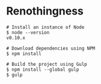 # Renothingness #

    # Install an instance of Node
    $ node --version
    v0.10.x

    # Download dependencies using NPM
    $ npm install

    # Build the project using Gulp
    $ npm install --global gulp
    $ gulp
